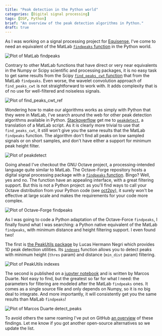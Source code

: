 ```yaml
---
title: "Peak detection in the Python world"
categories: [Digital signal processing]
tags: [DSP, Python]
brief: "An overview of the peak detection algorithms in Python."
draft: true
---
```


As I was working on a signal processing project for [Equisense][], I've come to need an equivalent
of the MatLab [`findpeaks` function][findpeaks_ref] in the Python world.

![Plot of MatLab findpeaks](https://raw.githubusercontent.com/MonsieurV/py-findpeaks/master/images/matlab_findpeaks.png)

Contrary to other MatLab functions that have direct or very near equivalents in the Numpy or Scipy scientific and processing packages, it is no easy task to get same results from the Scipy [`find_peaks_cwt` function][find_peaks_cwt_ref] that from the MatLab `findpeaks`. Even worse, the wavelet convolution approach of `find_peaks_cwt` is not straightforward to work with. It adds complexity that is of no use for well-filtered and noiseless signals.

![Plot of find_peaks_cwt_ref](https://raw.githubusercontent.com/MonsieurV/py-findpeaks/master/images/scipy_find_peaks_cwt.png)

Wondering how to make our algorithms works as simply with Python that they were in MatLab, I've search around the web for other peak detection algorithms available in Python. [Stackoverflow][so_1713335] get me to [`peakdetect`][peakdetect], a translation of a MatLab script. As it is clearly more trivial to use that `find_peaks_cwt`, it still won't give you the same results that the MatLab `findpeaks` function. The algorithm don't find all peaks on low sampled signals or on short samples, and don't have either a support for minimum peak height filter.

![Plot of peakdetect](https://raw.githubusercontent.com/MonsieurV/py-findpeaks/master/images/sixtenbe_peakdetect.png)

Going ahead I've checkout the GNU Octave project, a processing-intended language quite similar to MatLab. The Octave-Forge repository hosts a digital signal processing package with a [`findpeaks` function][findpeaks_of_ref]. Bingo? Well, yes and no. The function have an appealing interface, with a great filtering support. But this is not a Python project: as you'll find ways to call your Octave distribution from your Python code (see [oct2py][]), it surely won't be effective at large scale and makes the requirements for your code more complex.

![Plot of Octave-Forge findpeaks](https://raw.githubusercontent.com/MonsieurV/py-findpeaks/master/images/octave_findpeaks.png)

As I was going to code a Python adaptation of the Octave-Force `findpeaks`, I finally found what I was searching: a Python native equivalent of the MatLab `findpeaks`, with minimum distance and height filtering support. I even found two!

The first is [the PeakUtils package][PeakUtils] by Lucas Hermann Negri which provides 1D peak detection utilities. Its [`indexes`][indexes] function allows you to detect peaks with minimum height (`thres` param) and distance (`min_dist` param) filtering.

![Plot of PeakUtils indexes](https://raw.githubusercontent.com/MonsieurV/py-findpeaks/master/images/peakutils_indexes.png)

The second is published on a [jupyter notebook][] and is written by Marcos Duarte. Not easy to find, but the greatest so far for what I need: the parameters for filtering are modeled after the MatLab `findpeaks` ones. It comes as a single source file and only depends on Numpy, so it is no big deal to integrate. And more importantly, it will consistently get you the same results than MalLab `findpeaks`!

![Plot of Marcos Duarte detect_peaks](https://raw.githubusercontent.com/MonsieurV/py-findpeaks/master/images/detect_peaks.png)

To avoid others the same roaming I've put on GitHub [an overview][overview_github] of these findings. Let me know if you got another open-source alternatives so we update the list.

[Equisense]: http://www.equisense.com
[findpeaks_ref]: http://fr.mathworks.com/help/signal/ref/findpeaks.html
[find_peaks_cwt_ref]: http://docs.scipy.org/doc/scipy/reference/generated/scipy.signal.find_peaks_cwt.html
[so_1713335]: https://stackoverflow.com/questions/1713335/peak-finding-algorithm-for-python-scipy/
[peakdetect]: https://gist.github.com/sixtenbe/1178136
[findpeaks_of_ref]: http://octave.sourceforge.net/signal/function/findpeaks.html
[oct2py]: https://github.com/blink1073/oct2py
[overview_github]: https://github.com/MonsieurV/py-findpeaks
[PeakUtils]: https://bitbucket.org/lucashnegri/peakutils
[indexes]: http://pythonhosted.org/PeakUtils/reference.html#peakutils.peak.indexes
[jupyter notebook]: http://nbviewer.ipython.org/github/demotu/BMC/blob/master/notebooks/DetectPeaks.ipynb
